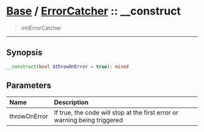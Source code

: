 # [Base](Base.md) / [ErrorCatcher](Base-ErrorCatcher.md) :: __construct
 > im\ErrorCatcher
____

## Synopsis
```php
__construct(bool $throwOnError = true): mixed
```

## Parameters
| Name | Description |
| :--- | :---------- |
| throwOnError | If true, the code will stop at the first error or warning being triggered |
